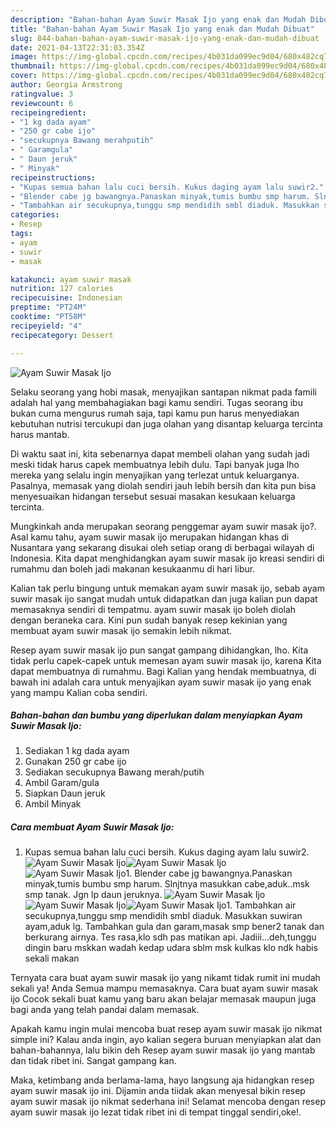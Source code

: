 ```yaml
---
description: "Bahan-bahan Ayam Suwir Masak Ijo yang enak dan Mudah Dibuat"
title: "Bahan-bahan Ayam Suwir Masak Ijo yang enak dan Mudah Dibuat"
slug: 844-bahan-bahan-ayam-suwir-masak-ijo-yang-enak-dan-mudah-dibuat
date: 2021-04-13T22:31:03.354Z
image: https://img-global.cpcdn.com/recipes/4b031da099ec9d04/680x482cq70/ayam-suwir-masak-ijo-foto-resep-utama.jpg
thumbnail: https://img-global.cpcdn.com/recipes/4b031da099ec9d04/680x482cq70/ayam-suwir-masak-ijo-foto-resep-utama.jpg
cover: https://img-global.cpcdn.com/recipes/4b031da099ec9d04/680x482cq70/ayam-suwir-masak-ijo-foto-resep-utama.jpg
author: Georgia Armstrong
ratingvalue: 3
reviewcount: 6
recipeingredient:
- "1 kg dada ayam"
- "250 gr cabe ijo"
- "secukupnya Bawang merahputih"
- " Garamgula"
- " Daun jeruk"
- " Minyak"
recipeinstructions:
- "Kupas semua bahan lalu cuci bersih. Kukus daging ayam lalu suwir2."
- "Blender cabe jg bawangnya.Panaskan minyak,tumis bumbu smp harum. Slnjtnya masukkan cabe,aduk..msk smp tanak. Jgn lp daun jeruknya."
- "Tambahkan air secukupnya,tunggu smp mendidih smbl diaduk. Masukkan suwiran ayam,aduk lg. Tambahkan gula dan garam,masak smp bener2 tanak dan berkurang airnya. Tes rasa,klo sdh pas matikan api. Jadiii...deh,tunggu dingin baru mskkan wadah kedap udara sblm msk kulkas klo ndk habis sekali makan"
categories:
- Resep
tags:
- ayam
- suwir
- masak

katakunci: ayam suwir masak 
nutrition: 127 calories
recipecuisine: Indonesian
preptime: "PT24M"
cooktime: "PT58M"
recipeyield: "4"
recipecategory: Dessert

---
```



![Ayam Suwir Masak Ijo](https://img-global.cpcdn.com/recipes/4b031da099ec9d04/680x482cq70/ayam-suwir-masak-ijo-foto-resep-utama.jpg)

Selaku seorang yang hobi masak, menyajikan santapan nikmat pada famili adalah hal yang membahagiakan bagi kamu sendiri. Tugas seorang ibu bukan cuma mengurus rumah saja, tapi kamu pun harus menyediakan kebutuhan nutrisi tercukupi dan juga olahan yang disantap keluarga tercinta harus mantab.

Di waktu  saat ini, kita sebenarnya dapat membeli olahan yang sudah jadi meski tidak harus capek membuatnya lebih dulu. Tapi banyak juga lho mereka yang selalu ingin menyajikan yang terlezat untuk keluarganya. Pasalnya, memasak yang diolah sendiri jauh lebih bersih dan kita pun bisa menyesuaikan hidangan tersebut sesuai masakan kesukaan keluarga tercinta. 



Mungkinkah anda merupakan seorang penggemar ayam suwir masak ijo?. Asal kamu tahu, ayam suwir masak ijo merupakan hidangan khas di Nusantara yang sekarang disukai oleh setiap orang di berbagai wilayah di Indonesia. Kita dapat menghidangkan ayam suwir masak ijo kreasi sendiri di rumahmu dan boleh jadi makanan kesukaanmu di hari libur.

Kalian tak perlu bingung untuk memakan ayam suwir masak ijo, sebab ayam suwir masak ijo sangat mudah untuk didapatkan dan juga kalian pun dapat memasaknya sendiri di tempatmu. ayam suwir masak ijo boleh diolah dengan beraneka cara. Kini pun sudah banyak resep kekinian yang membuat ayam suwir masak ijo semakin lebih nikmat.

Resep ayam suwir masak ijo pun sangat gampang dihidangkan, lho. Kita tidak perlu capek-capek untuk memesan ayam suwir masak ijo, karena Kita dapat membuatnya di rumahmu. Bagi Kalian yang hendak membuatnya, di bawah ini adalah cara untuk menyajikan ayam suwir masak ijo yang enak yang mampu Kalian coba sendiri.

<!--inarticleads1-->

##### Bahan-bahan dan bumbu yang diperlukan dalam menyiapkan Ayam Suwir Masak Ijo:

1. Sediakan 1 kg dada ayam
1. Gunakan 250 gr cabe ijo
1. Sediakan secukupnya Bawang merah/putih
1. Ambil  Garam/gula
1. Siapkan  Daun jeruk
1. Ambil  Minyak




<!--inarticleads2-->

##### Cara membuat Ayam Suwir Masak Ijo:

1. Kupas semua bahan lalu cuci bersih. Kukus daging ayam lalu suwir2.
<img src="https://img-global.cpcdn.com/steps/37370732c3de4629/160x128cq70/ayam-suwir-masak-ijo-langkah-memasak-1-foto.jpg" alt="Ayam Suwir Masak Ijo"><img src="https://img-global.cpcdn.com/steps/84e046fcb227c00d/160x128cq70/ayam-suwir-masak-ijo-langkah-memasak-1-foto.jpg" alt="Ayam Suwir Masak Ijo"><img src="https://img-global.cpcdn.com/steps/3f9dbc3f773abe73/160x128cq70/ayam-suwir-masak-ijo-langkah-memasak-1-foto.jpg" alt="Ayam Suwir Masak Ijo">1. Blender cabe jg bawangnya.Panaskan minyak,tumis bumbu smp harum. Slnjtnya masukkan cabe,aduk..msk smp tanak. Jgn lp daun jeruknya.
<img src="https://img-global.cpcdn.com/steps/63285fa205cfd371/160x128cq70/ayam-suwir-masak-ijo-langkah-memasak-2-foto.jpg" alt="Ayam Suwir Masak Ijo"><img src="https://img-global.cpcdn.com/steps/782ab567a2ad80c2/160x128cq70/ayam-suwir-masak-ijo-langkah-memasak-2-foto.jpg" alt="Ayam Suwir Masak Ijo"><img src="https://img-global.cpcdn.com/steps/abeb16cf1adae6fa/160x128cq70/ayam-suwir-masak-ijo-langkah-memasak-2-foto.jpg" alt="Ayam Suwir Masak Ijo">1. Tambahkan air secukupnya,tunggu smp mendidih smbl diaduk. Masukkan suwiran ayam,aduk lg. Tambahkan gula dan garam,masak smp bener2 tanak dan berkurang airnya. Tes rasa,klo sdh pas matikan api. Jadiii...deh,tunggu dingin baru mskkan wadah kedap udara sblm msk kulkas klo ndk habis sekali makan




Ternyata cara buat ayam suwir masak ijo yang nikamt tidak rumit ini mudah sekali ya! Anda Semua mampu memasaknya. Cara buat ayam suwir masak ijo Cocok sekali buat kamu yang baru akan belajar memasak maupun juga bagi anda yang telah pandai dalam memasak.

Apakah kamu ingin mulai mencoba buat resep ayam suwir masak ijo nikmat simple ini? Kalau anda ingin, ayo kalian segera buruan menyiapkan alat dan bahan-bahannya, lalu bikin deh Resep ayam suwir masak ijo yang mantab dan tidak ribet ini. Sangat gampang kan. 

Maka, ketimbang anda berlama-lama, hayo langsung aja hidangkan resep ayam suwir masak ijo ini. Dijamin anda tiidak akan menyesal bikin resep ayam suwir masak ijo nikmat sederhana ini! Selamat mencoba dengan resep ayam suwir masak ijo lezat tidak ribet ini di tempat tinggal sendiri,oke!.

